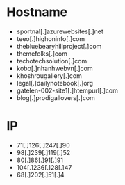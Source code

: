 # Hostname
- sportnal[.]azurewebsites[.]net
- teeo[.]highoninfo[.]com
- thebluebearyhillproject[.]com
- themefolks[.]com
- techotechsolution[.]com
- kobo[.]nhanhwebvn[.]com
- khoshrougallery[.]com
- legal[.]dailynotebook[.]org
- gatelen-002-site1[.]htempurl[.]com
- blog[.]prodigallovers[.]com


# IP
- 71[.]126[.]247[.]90
- 98[.]239[.]119[.]52
- 80[.]86[.]91[.]91
- 104[.]236[.]28[.]47
- 68[.]202[.]51[.]4